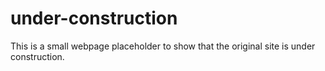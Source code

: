 # under-construction
This is a small webpage placeholder to show that the original site is under construction.
